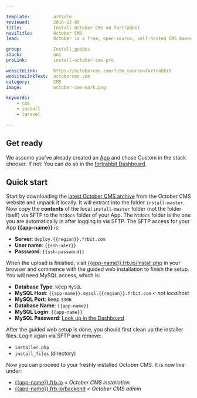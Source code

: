 ```yaml
---

template:         article
reviewed:         2016-12-09
title:            Install October CMS on fortrabbit
naviTitle:        October CMS
lead:             October is a free, open-source, self-hosted CMS based on the Laravel PHP framework. Learn how to install and use it on fortrabbit.

group:            Install_guides
stack:            uni
proLink:          install-october-cms-pro

websiteLink:      https://octobercms.com/?utm_source=fortrabbit
websiteLinkText:  octobercms.com
category:         CMS
image:            october-cms-mark.png

keywords:
    - cms
    - install
    - laravel

---
```



## Get ready

We assume you've already created an [App](/app) and chose Custom in the stack chooser. If not: You can do so in the [fortrabbit Dashboard](/dashboard).

## Quick start

Start by downloading the [latest October CMS archive](http://octobercms.com/download) from the October CMS website and unpack it locally. It will extract into the folder `install-master`. Now copy the **contents** of the local `install-master` folder (not the folder itself) via SFTP to the `htdocs` folder of your App. The `htdocs` folder is the one you are automatically in after logging in via SFTP. The SFTP access for your App **{{app-name}}** is:

* **Server**: `deploy.{{region}}.frbit.com`
* **User name**: `{{ssh-user}}`
* **Password**: `{{ssh-password}}`

When the upload is finished, visit [{{app-name}}.frb.io/install.php](https://{{app-name}}.frb.io/install.php) in your browser and commence with the guided web installation to finish the setup. You will need MySQL access, which is:

* **Database Type**: keep `MySQL`
* **MySQL Host**: `{{app-name}}.mysql.{{region}}.frbit.com` _< not localhost_
* **MySQL Port**: keep `3306`
* **Database Name**: `{{app-name}}`
* **MySQL Login**: `{{app-name}}`
* **MySQL Password**: [Look up in the Dashboard](https://dashboard.fortrabbit.com/apps/{{app-name}}#mysql)

After the guided web setup is done, you should first clean up the installer files. Login again via SFTP and remove:

* `installer.php`
* `install_files` (directory)

Now you can proceed to your freshly installed October CMS. It is now live under:

* [{{app-name}}.frb.io](https://{{app-name}}.frb.io) _< October CMS installation_
* [{{app-name}}.frb.io/backend](https://{{app-name}}.frb.io/backend) _< October CMS admin_
